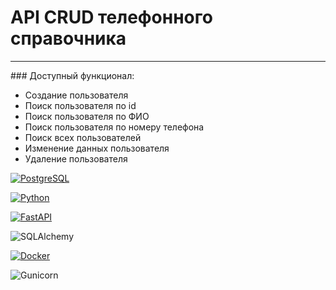 <h1>API CRUD телефонного справочника</h1>
<hr>
### Доступный функционал:

- Создание пользователя
- Поиск пользователя по id
- Поиск пользователя по ФИО
- Поиск пользователя по номеру телефона
- Поиск всех пользователей
- Изменение данных пользователя
- Удаление пользователя




[![PostgreSQL](https://img.shields.io/badge/PostgreSQL-336791?style=for-the-badge&logo=postgresql&logoColor=white)](https://www.postgresql.org/)


[![Python](https://img.shields.io/badge/Python-3776AB?style=for-the-badge&logo=python&logoColor=white)](https://www.python.org/)




[![FastAPI](https://img.shields.io/badge/FastAPI-005571?style=for-the-badge&logo=fastapi)](https://fastapi.tiangolo.com/)



![SQLAlchemy](https://img.shields.io/badge/SQLAlchemy-red?style=for-the-badge&logo=sqlalchemy&logoColor=white)



[![Docker](https://img.shields.io/badge/Docker-blue?style=for-the-badge&logo=docker&logoColor=white)](https://www.docker.com/)


![Gunicorn](https://img.shields.io/badge/Gunicorn-blue?style=for-the-badge&logo=gunicorn&logoColor=white)
